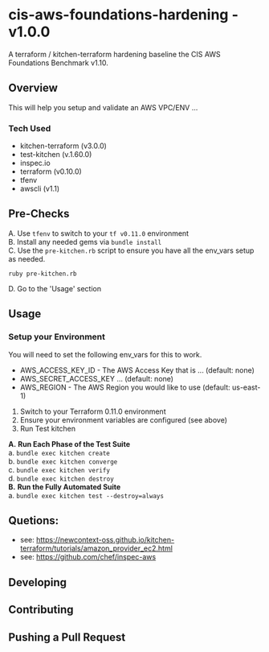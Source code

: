# cis-aws-foundations-hardening - v1.0.0

A terraform / kitchen-terraform hardening baseline the CIS AWS Foundations Benchmark v1.10.

## Overview

This will help you setup and validate an AWS VPC/ENV ...

### Tech Used
- kitchen-terraform (v3.0.0)
- test-kitchen (v.1.60.0)
- inspec.io
- terraform (v0.10.0)
- tfenv
- awscli (v1.1)

## Pre-Checks

A. Use `tfenv` to switch to your `tf v0.11.0` environment  
B. Install any needed gems via `bundle install`  
C. Use the `pre-kitchen.rb` script to ensure you have all the env_vars setup as needed.  
```
ruby pre-kitchen.rb
```
D. Go to the 'Usage' section  

## Usage

### Setup your Environment  

You will need to set the following env_vars for this to work.

- AWS_ACCESS_KEY_ID - The AWS Access Key that is ... (default: none)
- AWS_SECRET_ACCESS_KEY ... (default: none)
- AWS_REGION - The AWS Region you would like to use (default: us-east-1)


1. Switch to your Terraform 0.11.0 environment  
2. Ensure your environment variables are configured (see above)  
3. Run Test kitchen

  **A.** **Run Each Phase of the Test Suite**  
  a. `bundle exec kitchen create`  
  b. `bundle exec kitchen converge`  
  c. `bundle exec kitchen verify`  
  d. `bundle exec kitchen destroy`  
  **B.** **Run the Fully Automated Suite**   
  a. `bundle exec kitchen test --destroy=always`

## Quetions:

- see: https://newcontext-oss.github.io/kitchen-terraform/tutorials/amazon_provider_ec2.html
- see: https://github.com/chef/inspec-aws

## Developing

## Contributing

## Pushing a Pull Request
